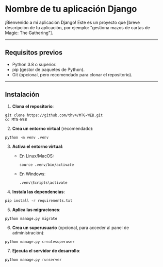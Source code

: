 # Nombre de tu aplicación Django

¡Bienvenido a mi aplicación Django! Este es un proyecto que [breve descripción de tu aplicación, por ejemplo: "gestiona mazos de cartas de Magic: The Gathering"].

---

## Requisitos previos

- Python 3.8 o superior.
- pip (gestor de paquetes de Python).
- Git (opcional, pero recomendado para clonar el repositorio).


---


## Instalación

1. **Clona el repositorio**:
  ```
  git clone https://github.com/thv4/MTG-WEB.git
  cd MTG-WEB
  ```
2. **Crea un entorno virtual** (recomendado):
  ```
  python -m venv .venv
  ```
3. **Activa el entorno virtual**:

    - En Linux/MacOS:
      ```
      source .venv/bin/activate
      ```
    - En Windows:
      ```
      .venv\Scripts\activate
      ```
4. **Instala las dependencias**:
  ```
  pip install -r requirements.txt
  ```
5. **Aplica las migraciones**:
  ```
  python manage.py migrate
  ```
6. **Crea un superusuario** (opcional, para acceder al panel de administración):
  ```
  python manage.py createsuperuser
  ```
7. **Ejecuta el servidor de desarrollo**:
  ```
  python manage.py runserver
  ```

